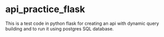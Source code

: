 # api_practice_flask
This is a test code in python flask for creating an api with dynamic query building and to run it using postgres SQL database.
